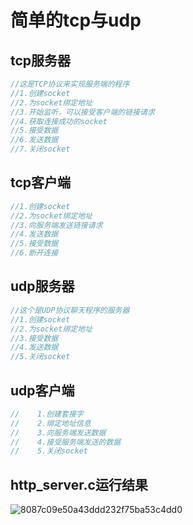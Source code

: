 # 简单的tcp与udp

## tcp服务器

```C++
//这是TCP协议来实现服务端的程序
//1.创建socket
//2.为socket绑定地址
//3.开始监听，可以接受客户端的链接请求
//4.获取连接成功的socket
//5.接受数据
//6.发送数据
//7.关闭socket
```

## tcp客户端

```C++
//1.创建socket
//2.为socket绑定地址
//3.向服务端发送链接请求
//4.发送数据
//5.接受数据
//6.断开连接
```

## udp服务器

```c++
//这个是UDP协议聊天程序的服务器
//1.创建socket
//2.为socket绑定地址
//3.接受数据
//4.发送数据
//5.关闭socket
```

## udp客户端

```C++
//    1.创建套接字
//    2.绑定地址信息
//    3.向服务端发送数据
//    4.接受服务端发送的数据
//    5.关闭socket
```

## http_server.c运行结果

![8087c09e50a43ddd232f75ba53c4dd0](img/8087c09e50a43ddd232f75ba53c4dd0.png)

